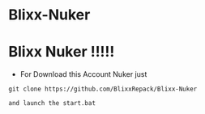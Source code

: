 # Blixx-Nuker

# Blixx Nuker !!!!!

- For Download this Account Nuker just

`git clone https://github.com/BlixxRepack/Blixx-Nuker`

`and launch the start.bat`
